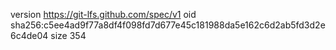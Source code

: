 version https://git-lfs.github.com/spec/v1
oid sha256:c5ee4ad9f77a8df4f098fd7d677e45c181988da5e162c6d2ab5fd3d2e6c4de04
size 354
